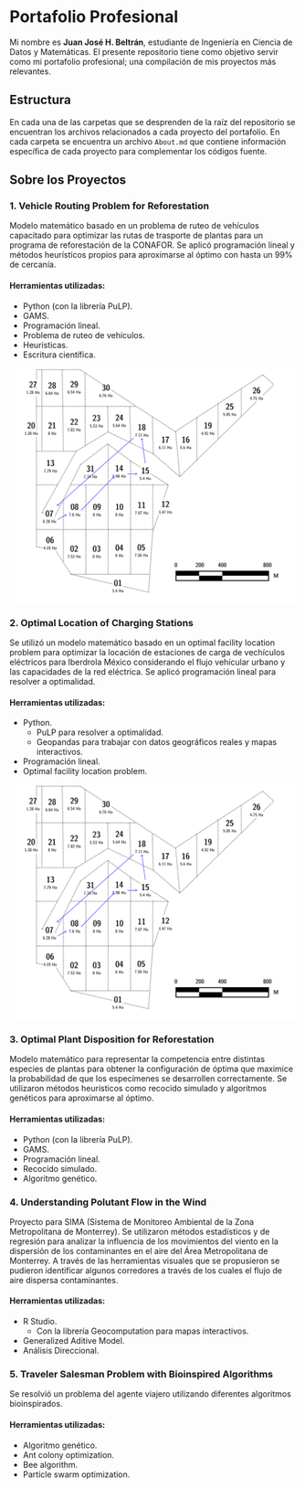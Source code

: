 # Portafolio Profesional

Mi nombre es **Juan José H. Beltrán**, estudiante de Ingeniería en Ciencia de Datos y Matemáticas. El presente repositorio tiene como objetivo servir como mi portafolio profesional; una compilación de mis proyectos más relevantes.

## Estructura

En cada una de las carpetas que se desprenden de la raíz del repositorio se encuentran los archivos relacionados a cada proyecto del portafolio. En cada carpeta se encuentra un archivo `About.md` que contiene información específica de cada proyecto para complementar los códigos fuente.


## Sobre los Proyectos

### 1. Vehicle Routing Problem for Reforestation

Modelo matemático basado en un problema de ruteo de vehículos capacitado para optimizar las rutas de trasporte de plantas para un programa de reforestación de la CONAFOR. Se aplicó programación lineal y métodos heurísticos propios para aproximarse al óptimo con hasta un 99% de cercanía.

#### Herramientas utilizadas:

- Python (con la librería PuLP).
- GAMS.
- Programación lineal.
- Problema de ruteo de vehículos.
- Heurísticas.
- Escritura científica.

<p align = "center">
    <img src="./1. Vehicle Routing Problem for Reforestation/Article/Sources/Route03.png">
<p>

### 2. Optimal Location of Charging Stations

Se utilizó un modelo matemático basado en un optimal facility location problem para optimizar la locación de estaciones de carga de vechículos eléctricos para Iberdrola México considerando el flujo vehícular urbano y las capacidades de la red eléctrica. Se aplicó programación lineal para resolver a optimalidad.

#### Herramientas utilizadas:

- Python.
    - PuLP para resolver a optimalidad.
    - Geopandas para trabajar con datos geográficos reales y mapas interactivos.
- Programación lineal.
- Optimal facility location problem.

<p align = "center">
    <img src="./1. Vehicle Routing Problem for Reforestation/Article/Sources/Route03.png">
<p>

### 3. Optimal Plant Disposition for Reforestation

Modelo matemático para representar la competencia entre distintas especies de plantas para obtener la configuración de óptima que maximice la probabilidad de que los especímenes se desarrollen correctamente. Se utilizaron métodos heurísticos como recocido simulado y algoritmos genéticos para aproximarse al óptimo.

#### Herramientas utilizadas:

- Python (con la librería PuLP).
- GAMS.
- Programación lineal.
- Recocido simulado.
- Algoritmo genético.

### 4. Understanding Polutant Flow in the Wind

Proyecto para SIMA (Sistema de Monitoreo Ambiental de la Zona Metropolitana de Monterrey). Se utilizaron métodos estadísticos y de regresión para analizar la influencia de los movimientos del viento en la dispersión de los contaminantes en el aire del Área Metropolitana de Monterrey. A través de las herramientas visuales que se propusieron se pudieron identificar algunos corredores a través de los cuales el flujo de aire dispersa contaminantes.

#### Herramientas utilizadas:

- R Studio.
    - Con la librería Geocomputation para mapas interactivos.
- Generalized Aditive Model.
- Análisis Direccional.

### 5. Traveler Salesman Problem with Bioinspired Algorithms

Se resolvió un problema del agente viajero utilizando diferentes algoritmos bioinspirados.

#### Herramientas utilizadas:

- Algoritmo genético.
- Ant colony optimization.
- Bee algorithm.
- Particle swarm optimization.

